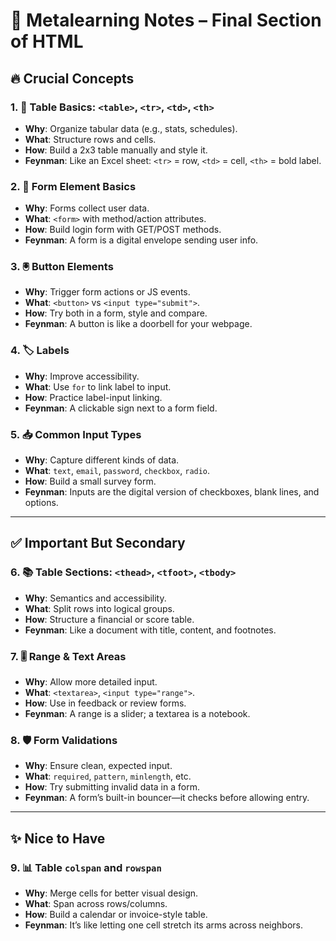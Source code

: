 # 📘 Metalearning Notes – Final Section of HTML

## 🔥 Crucial Concepts

### 1. 🧱 Table Basics: `<table>`, `<tr>`, `<td>`, `<th>`
- **Why**: Organize tabular data (e.g., stats, schedules).
- **What**: Structure rows and cells.
- **How**: Build a 2x3 table manually and style it.
- **Feynman**: Like an Excel sheet: `<tr>` = row, `<td>` = cell, `<th>` = bold label.

### 2. 📨 Form Element Basics
- **Why**: Forms collect user data.
- **What**: `<form>` with method/action attributes.
- **How**: Build login form with GET/POST methods.
- **Feynman**: A form is a digital envelope sending user info.

### 3. 🖲️ Button Elements
- **Why**: Trigger form actions or JS events.
- **What**: `<button>` vs `<input type="submit">`.
- **How**: Try both in a form, style and compare.
- **Feynman**: A button is like a doorbell for your webpage.

### 4. 🏷️ Labels
- **Why**: Improve accessibility.
- **What**: Use `for` to link label to input.
- **How**: Practice label-input linking.
- **Feynman**: A clickable sign next to a form field.

### 5. 📥 Common Input Types
- **Why**: Capture different kinds of data.
- **What**: `text`, `email`, `password`, `checkbox`, `radio`.
- **How**: Build a small survey form.
- **Feynman**: Inputs are the digital version of checkboxes, blank lines, and options.

---

## ✅ Important But Secondary

### 6. 📚 Table Sections: `<thead>`, `<tfoot>`, `<tbody>`
- **Why**: Semantics and accessibility.
- **What**: Split rows into logical groups.
- **How**: Structure a financial or score table.
- **Feynman**: Like a document with title, content, and footnotes.

### 7. 🎚️ Range & Text Areas
- **Why**: Allow more detailed input.
- **What**: `<textarea>`, `<input type="range">`.
- **How**: Use in feedback or review forms.
- **Feynman**: A range is a slider; a textarea is a notebook.

### 8. 🛡️ Form Validations
- **Why**: Ensure clean, expected input.
- **What**: `required`, `pattern`, `minlength`, etc.
- **How**: Try submitting invalid data in a form.
- **Feynman**: A form’s built-in bouncer—it checks before allowing entry.

---

## ✨ Nice to Have

### 9. 📊 Table `colspan` and `rowspan`
- **Why**: Merge cells for better visual design.
- **What**: Span across rows/columns.
- **How**: Build a calendar or invoice-style table.
- **Feynman**: It’s like letting one cell stretch its arms across neighbors.
